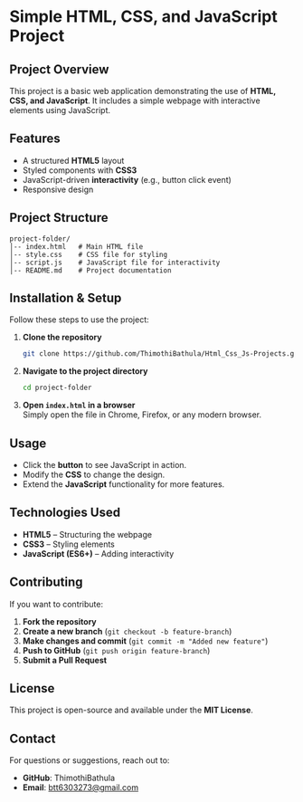 # Simple HTML, CSS, and JavaScript Project

## Project Overview
This project is a basic web application demonstrating the use of **HTML, CSS, and JavaScript**. It includes a simple webpage with interactive elements using JavaScript.

## Features
- A structured **HTML5** layout
- Styled components with **CSS3**
- JavaScript-driven **interactivity** (e.g., button click event)
- Responsive design

## Project Structure
```
project-folder/
│-- index.html   # Main HTML file
│-- style.css    # CSS file for styling
│-- script.js    # JavaScript file for interactivity
│-- README.md    # Project documentation
```

## Installation & Setup
Follow these steps to use the project:

1. **Clone the repository**  
   ```bash
   git clone https://github.com/ThimothiBathula/Html_Css_Js-Projects.git
   ```
2. **Navigate to the project directory**  
   ```bash
   cd project-folder
   ```
3. **Open `index.html` in a browser**  
   Simply open the file in Chrome, Firefox, or any modern browser.

## Usage
- Click the **button** to see JavaScript in action.
- Modify the **CSS** to change the design.
- Extend the **JavaScript** functionality for more features.

## Technologies Used
- **HTML5** – Structuring the webpage  
- **CSS3** – Styling elements  
- **JavaScript (ES6+)** – Adding interactivity  

## Contributing
If you want to contribute:
1. **Fork the repository**  
2. **Create a new branch** (`git checkout -b feature-branch`)  
3. **Make changes and commit** (`git commit -m "Added new feature"`)  
4. **Push to GitHub** (`git push origin feature-branch`)  
5. **Submit a Pull Request**  

## License
This project is open-source and available under the **MIT License**.

## Contact
For questions or suggestions, reach out to:
- **GitHub**: ThimothiBathula
- **Email**: btt6303273@gmail.com

